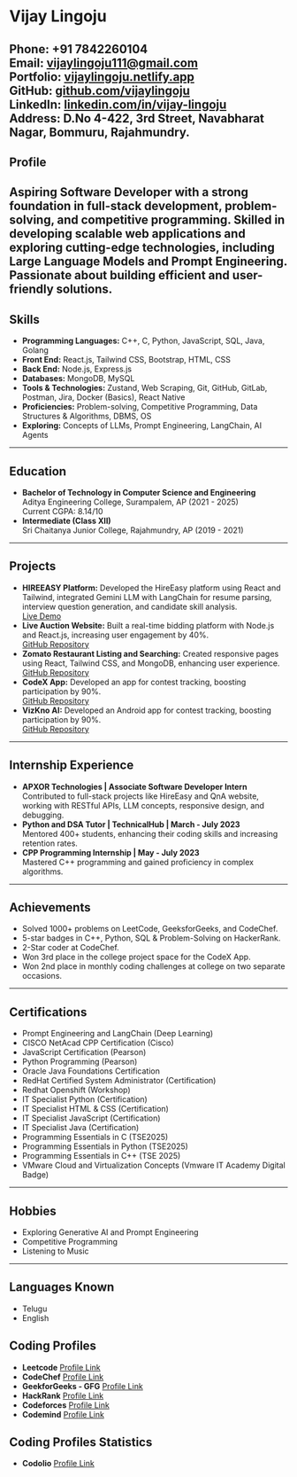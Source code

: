 # Vijay Lingoju
**Phone:** +91 7842260104  
**Email:** [vijaylingoju111@gmail.com](mailto:vijaylingoju111@gmail.com)  
**Portfolio:** [vijaylingoju.netlify.app](https://vijaylingoju.netlify.app)  
**GitHub:** [github.com/vijaylingoju](https://github.com/vijaylingoju)  
**LinkedIn:** [linkedin.com/in/vijay-lingoju](https://www.linkedin.com/in/vijay-lingoju/?originalSubdomain=in)  
**Address:** D.No 4-422, 3rd Street, Navabharat Nagar, Bommuru, Rajahmundry.
---
## Profile
Aspiring Software Developer with a strong foundation in full-stack development, problem-solving, and competitive programming. Skilled in developing scalable web applications and exploring cutting-edge technologies, including Large Language Models and Prompt Engineering. Passionate about building efficient and user-friendly solutions.
---
## Skills
- **Programming Languages:** C++, C, Python, JavaScript, SQL, Java, Golang  
- **Front End:** React.js, Tailwind CSS, Bootstrap, HTML, CSS  
- **Back End:** Node.js, Express.js 
- **Databases:** MongoDB, MySQL  
- **Tools & Technologies:** Zustand, Web Scraping, Git, GitHub, GitLab, Postman, Jira, Docker (Basics), React Native 
- **Proficiencies:** Problem-solving, Competitive Programming, Data Structures & Algorithms, DBMS, OS  
- **Exploring:** Concepts of LLMs, Prompt Engineering, LangChain, AI Agents
---
## Education
- **Bachelor of Technology in Computer Science and Engineering**  
  Aditya Engineering College, Surampalem, AP (2021 - 2025)  
  Current CGPA: 8.14/10
- **Intermediate (Class XII)**  
  Sri Chaitanya Junior College, Rajahmundry, AP (2019 - 2021)
---
## Projects
- **HIREEASY Platform:** Developed the HireEasy platform using React and Tailwind, integrated Gemini LLM with LangChain for resume parsing, interview question generation, and candidate skill analysis.  
  [Live Demo](https://hireeasy.apxor.com)
- **Live Auction Website:** Built a real-time bidding platform with Node.js and React.js, increasing user engagement by 40%.  
  [GitHub Repository](https://github.com/vijaylingoju/Live_Auctions.git)
- **Zomato Restaurant Listing and Searching:** Created responsive pages using React, Tailwind CSS, and MongoDB, enhancing user experience.  
  [GitHub Repository](https://github.com/vijaylingoju/project-assign-vijaylingoju.git)
- **CodeX App:** Developed an app for contest tracking, boosting participation by 90%.  
  [GitHub Repository](https://github.com/vijaylingoju/Codex_App.git)
- **VizKno AI:** Developed an Android app for contest tracking, boosting participation by 90%.  
  [GitHub Repository](https://github.com/vijaylingoju/Codex_App.git) 
---
## Internship Experience
- **APXOR Technologies | Associate Software Developer Intern**  
  Contributed to full-stack projects like HireEasy and QnA website, working with RESTful APIs, LLM concepts, responsive design, and debugging.
- **Python and DSA Tutor | TechnicalHub | March - July 2023**  
  Mentored 400+ students, enhancing their coding skills and increasing retention rates.
- **CPP Programming Internship | May - July 2023**  
  Mastered C++ programming and gained proficiency in complex algorithms.
---
## Achievements
- Solved 1000+ problems on LeetCode, GeeksforGeeks, and CodeChef.  
- 5-star badges in C++, Python, SQL & Problem-Solving on HackerRank.  
- 2-Star coder at CodeChef.  
- Won 3rd place in the college project space for the CodeX App.  
- Won 2nd place in monthly coding challenges at college on two separate occasions.
---
## Certifications
- Prompt Engineering and LangChain (Deep Learning)  
- CISCO NetAcad CPP Certification (Cisco)  
- JavaScript Certification (Pearson)  
- Python Programming (Pearson)  
- Oracle Java Foundations Certification  
- RedHat Certified System Administrator (Certification)  
- Redhat Openshift (Workshop)  
- IT Specialist Python (Certification)  
- IT Specialist HTML & CSS (Certification)  
- IT Specialist JavaScript (Certification)  
- IT Specialist Java (Certification)  
- Programming Essentials in C (TSE2025)  
- Programming Essentials in Python (TSE2025)  
- Programming Essentials in C++ (TSE 2025)  
- VMware Cloud and Virtualization Concepts (Vmware IT Academy Digital Badge)
---
## Hobbies
- Exploring Generative AI and Prompt Engineering  
- Competitive Programming  
- Listening to Music
---
## Languages Known
- Telugu  
- English


## Coding Profiles

- **Leetcode** 
  [Profile Link](https://leetcode.com/u/vijaylingoju/)
- **CodeChef** 
  [Profile Link](https://www.codechef.com/users/vijay_260404)
- **GeekforGeeks - GFG** 
  [Profile Link](https://www.geeksforgeeks.org/user/mohanlihhiv/)
- **HackRank** 
  [Profile Link](https://www.hackerrank.com/profile/vijaylingoju26)
- **Codeforces** 
  [Profile Link](https://codeforces.com/profile/vijay_260104)
- **Codemind** 
  [Profile Link](https://www.hackerrank.com/profile/vijaylingoju26)

## Coding Profiles Statistics
- **Codolio** 
  [Profile Link](https://codolio.com/profile/vijaylingoju)
